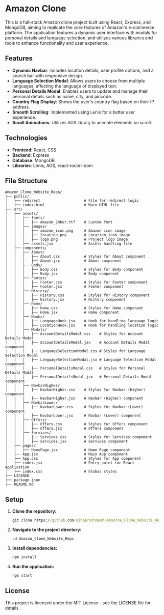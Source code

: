 # Amazon Clone

This is a full-stack Amazon clone project built using React, Express, and MongoDB, aiming to replicate the core features of Amazon's e-commerce platform. The application features a dynamic user interface with modals for personal details and language selection, and utilizes various libraries and tools to enhance functionality and user experience.

## Features

- **Dynamic Navbar**: Includes location details, user profile options, and a search bar with responsive design.
- **Language Selection Modal**: Allows users to choose from multiple languages, affecting the language of displayed text.
- **Personal Details Modal**: Enables users to update and manage their personal details such as name, city, and pincode.
- **Country Flag Display**: Shows the user's country flag based on their IP address.
- **Smooth Scrolling**: Implemented using Lenis for a better user experience.
- **Scroll Animations**: Utilizes AOS library to animate elements on scroll.

## Technologies

- **Frontend**: React, CSS
- **Backend**: Express
- **Database**: MongoDB
- **Libraries**: Lenis, AOS, react-router-dom

## File Structure

```plaintext
Amazon_Clone_Website_Repo/
├── public/
│   ├── redirect                    # File for redirect logic
│   ├── index.html                  # Main HTML file
├── src/
│   ├── assets/
│   │   ├── fonts/
│   │   │   ├── Amazon_Ember.ttf    # Custom font
│   │   ├── images/
│   │   │   ├── amazon_icon.png     # Amazon icon image
│   │   │   ├── location.png        # Location icon image
│   │   │   ├── logo.png            # Project logo image
│   │   ├── assets.jsx              # Assets handling file
│   ├── components/
│   │   ├── About/
│   │   │   ├── About.css           # Styles for About component
│   │   │   ├── About.jsx           # About component
│   │   ├── Body/
│   │   │   ├── Body.css            # Styles for Body component
│   │   │   ├── Body.jsx            # Body component
│   │   ├── Footer/
│   │   │   ├── Footer.css          # Styles for Footer component
│   │   │   ├── Footer.jsx          # Footer component
│   │   ├── History/
│   │   │   ├── History.css         # Styles for History component
│   │   │   ├── History.jsx         # History component
│   │   ├── Home/
│   │   │   ├── Home.css            # Styles for Home component
│   │   │   ├── Home.jsx            # Home component
│   │   ├── Hooks/
│   │   │   ├── LanguageHook.jsx    # Hook for handling language logic
│   │   │   ├── LocationHook.jsx    # Hook for handling location logic
│   │   ├── Modals/
│   │   │   ├── AccountDetailsModal.css    # Styles for Account Details Modal
│   │   │   ├── AccountDetailsModal.jsx    # Account Details Modal component
│   │   │   ├── LanguageSelectionModal.css # Styles for Language Selection Modal
│   │   │   ├── LanguageSelectionModal.jsx # Language Selection Modal component
│   │   │   ├── PersonalDetailsModal.css   # Styles for Personal Details Modal
│   │   │   ├── PersonalDetailsModal.jsx   # Personal Details Modal component
│   │   ├── NavbarHigher/
│   │   │   ├── NavbarHigher.css    # Styles for Navbar (Higher) component
│   │   │   ├── NavbarHigher.jsx    # Navbar (Higher) component
│   │   ├── NavbarLower/
│   │   │   ├── NavbarLower.css     # Styles for Navbar (Lower) component
│   │   │   ├── NavbarLower.jsx     # Navbar (Lower) component
│   │   ├── Offers/
│   │   │   ├── Offers.css          # Styles for Offers component
│   │   │   ├── Offers.jsx          # Offers component
│   │   ├── Services/
│   │   │   ├── Services.css        # Styles for Services component
│   │   │   ├── Services.jsx        # Services component
│   ├── pages/
│   │   ├── HomePage.jsx            # Home Page component
│   ├── App.jsx                     # Main App component
│   ├── App.css                     # Styles for App component
│   ├── index.jsx                   # Entry point for React application
│   ├── index.css                   # Global styles
├── LICENSE
├── package.json
├── README.md
```

## Setup

1. **Clone the repository:**

   ```cmd
   git clone https://github.com/ojhaprathmesh/Amazone_Clone_Website_Repo.git
   ```

2. **Navigate to the project directory:**
   ```cmd
   cd Amazon_Clone_Website_Repo
   ```

3. **Install dependencies:**
   ```cmd
   npm install
   ```

4. **Run the application:**
   ```cmd
   npm start
   ```

## License
This project is licensed under the MIT License - see the LICENSE file for details.
